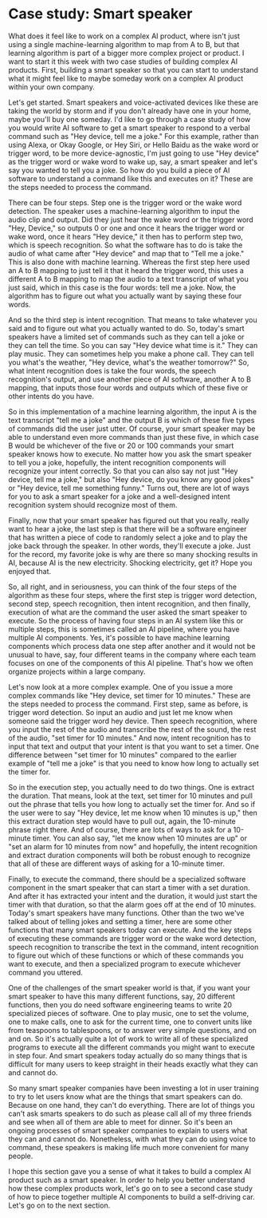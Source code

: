 # Case study: Smart speaker

What does it feel like to work on a complex AI product, where isn't just using a single machine-learning algorithm to map from A to B, but that learning algorithm is part of a bigger more complex project or product. I want to start it this week with two case studies of building complex AI products. First, building a smart speaker so that you can start to understand what it might feel like to maybe someday work on a complex AI product within your own company.

Let's get started. Smart speakers and voice-activated devices like these are taking the world by storm and if you don't already have one in your home, maybe you'll buy one someday. I'd like to go through a case study of how you would write AI software to get a smart speaker to respond to a verbal command such as "Hey device, tell me a joke." For this example, rather than using Alexa, or Okay Google, or Hey Siri, or Hello Baidu as the wake word or trigger word, to be more device-agnostic, I'm just going to use "Hey device" as the trigger word or wake word to wake up, say, a smart speaker and let's say you wanted to tell you a joke. So how do you build a piece of AI software to understand a command like this and executes on it? These are the steps needed to process the command.

There can be four steps. Step one is the trigger word or the wake word detection. The speaker uses a machine-learning algorithm to input the audio clip and output. Did they just hear the wake word or the trigger word "Hey, Device," so outputs 0 or one and once it hears the trigger word or wake word, once it hears "Hey device," it then has to perform step two, which is speech recognition. So what the software has to do is take the audio of what came after "Hey device" and map that to "Tell me a joke." This is also done with machine learning. Whereas the first step here used an A to B mapping to just tell it that it heard the trigger word, this uses a different A to B mapping to map the audio to a text transcript of what you just said, which in this case is the four words: tell me a joke. Now, the algorithm has to figure out what you actually want by saying these four words.

And so the third step is intent recognition. That means to take whatever you said and to figure out what you actually wanted to do. So, today's smart speakers have a limited set of commands such as they can tell a joke or they can tell the time. So you can say "Hey device what time is it." They can play music. They can sometimes help you make a phone call. They can tell you what's the weather, "Hey device, what's the weather tomorrow?" So, what intent recognition does is take the four words, the speech recognition's output, and use another piece of AI software, another A to B mapping, that inputs those four words and outputs which of these five or other intents do you have.

So in this implementation of a machine learning algorithm, the input A is the text transcript "tell me a joke" and the output B is which of these five types of commands did the user just utter. Of course, your smart speaker may be able to understand even more commands than just these five, in which case B would be whichever of the five or 20 or 100 commands your smart speaker knows how to execute. No matter how you ask the smart speaker to tell you a joke, hopefully, the intent recognition components will recognize your intent correctly. So that you can also say not just "Hey device, tell me a joke," but also "Hey device, do you know any good jokes" or "Hey device, tell me something funny." Turns out, there are lot of ways for you to ask a smart speaker for a joke and a well-designed intent recognition system should recognize most of them.

Finally, now that your smart speaker has figured out that you really, really want to hear a joke, the last step is that there will be a software engineer that has written a piece of code to randomly select a joke and to play the joke back through the speaker. In other words, they'll execute a joke. Just for the record, my favorite joke is why are there so many shocking results in AI, because AI is the new electricity. Shocking electricity, get it? Hope you enjoyed that.

So, all right, and in seriousness, you can think of the four steps of the algorithm as these four steps, where the first step is trigger word detection, second step, speech recognition, then intent recognition, and then finally, execution of what are the command the user asked the smart speaker to execute. So the process of having four steps in an AI system like this or multiple steps, this is sometimes called an AI pipeline, where you have multiple AI components. Yes, it's possible to have machine learning components which process data one step after another and it would not be unusual to have, say, four different teams in the company where each team focuses on one of the components of this AI pipeline. That's how we often organize projects within a large company.

Let's now look at a more complex example. One of you issue a more complex commands like "Hey device, set timer for 10 minutes." These are the steps needed to process the command. First step, same as before, is trigger word detection. So input an audio and just let me know when someone said the trigger word hey device. Then speech recognition, where you input the rest of the audio and transcribe the rest of the sound, the rest of the audio, "set timer for 10 minutes." And now, intent recognition has to input that text and output that your intent is that you want to set a timer. One difference between "set timer for 10 minutes" compared to the earlier example of "tell me a joke" is that you need to know how long to actually set the timer for.

So in the execution step, you actually need to do two things. One is extract the duration. That means, look at the text, set timer for 10 minutes and pull out the phrase that tells you how long to actually set the timer for. And so if the user were to say "Hey device, let me know when 10 minutes is up," then this extract duration step would have to pull out, again, the 10-minute phrase right there. And of course, there are lots of ways to ask for a 10-minute timer. You can also say, "let me know when 10 minutes are up" or "set an alarm for 10 minutes from now" and hopefully, the intent recognition and extract duration components will both be robust enough to recognize that all of these are different ways of asking for a 10-minute timer.

Finally, to execute the command, there should be a specialized software component in the smart speaker that can start a timer with a set duration. And after it has extracted your intent and the duration, it would just start the timer with that duration, so that the alarm goes off at the end of 10 minutes. Today's smart speakers have many functions. Other than the two we've talked about of telling jokes and setting a timer, here are some other functions that many smart speakers today can execute. And the key steps of executing these commands are trigger word or the wake word detection, speech recognition to transcribe the text in the command, intent recognition to figure out which of these functions or which of these commands you want to execute, and then a specialized program to execute whichever command you uttered.

One of the challenges of the smart speaker world is that, if you want your smart speaker to have this many different functions, say, 20 different functions, then you do need software engineering teams to write 20 specialized pieces of software. One to play music, one to set the volume, one to make calls, one to ask for the current time, one to convert units like from teaspoons to tablespoons, or to answer very simple questions, and on and on. So it's actually quite a lot of work to write all of these specialized programs to execute all the different commands you might want to execute in step four. And smart speakers today actually do so many things that is difficult for many users to keep straight in their heads exactly what they can and cannot do.

So many smart speaker companies have been investing a lot in user training to try to let users know what are the things that smart speakers can do. Because on one hand, they can't do everything. There are lot of things you can't ask smarts speakers to do such as please call all of my three friends and see when all of them are able to meet for dinner. So it's been an ongoing processes of smart speaker companies to explain to users what they can and cannot do. Nonetheless, with what they can do using voice to command, these speakers is making life much more convenient for many people.

I hope this section gave you a sense of what it takes to build a complex AI product such as a smart speaker. In order to help you better understand how these complex products work, let's go on to see a second case study of how to piece together multiple AI components to build a self-driving car. Let's go on to the next section.
